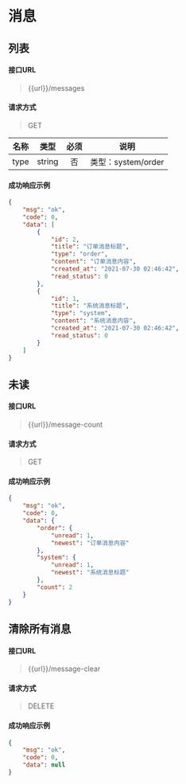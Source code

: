 # 消息

## 列表

#### 接口URL
> {{url}}/messages

#### 请求方式
> GET

| 名称 |  类型  | 必须 |         说明          |
| :--: | :----: | :--: | :-------------------: |
| type | string |  否  | 类型：system/order |

#### 成功响应示例

```json
{
    "msg": "ok",
    "code": 0,
    "data": [
        {
            "id": 2,
            "title": "订单消息标题",
            "type": "order",
            "content": "订单消息内容",
            "created_at": "2021-07-30 02:46:42",
            "read_status": 0
        },
        {
            "id": 1,
            "title": "系统消息标题",
            "type": "system",
            "content": "系统消息内容",
            "created_at": "2021-07-30 02:46:42",
            "read_status": 0
        }
    ]
}
```

## 未读

#### 接口URL
> {{url}}/message-count

#### 请求方式
> GET

#### 成功响应示例

```json
{
    "msg": "ok",
    "code": 0,
    "data": {
        "order": {
            "unread": 1,
            "newest": "订单消息内容"
        },
        "system": {
            "unread": 1,
            "newest": "系统消息标题"
        },
        "count": 2
    }
}
```

## 清除所有消息

#### 接口URL
> {{url}}/message-clear

#### 请求方式
> DELETE

#### 成功响应示例

```json
{
    "msg": "ok",
    "code": 0,
    "data": null
}
```